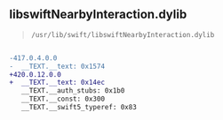 ## libswiftNearbyInteraction.dylib

> `/usr/lib/swift/libswiftNearbyInteraction.dylib`

```diff

-417.0.4.0.0
-  __TEXT.__text: 0x1574
+420.0.12.0.0
+  __TEXT.__text: 0x14ec
   __TEXT.__auth_stubs: 0x1b0
   __TEXT.__const: 0x300
   __TEXT.__swift5_typeref: 0x83

```
